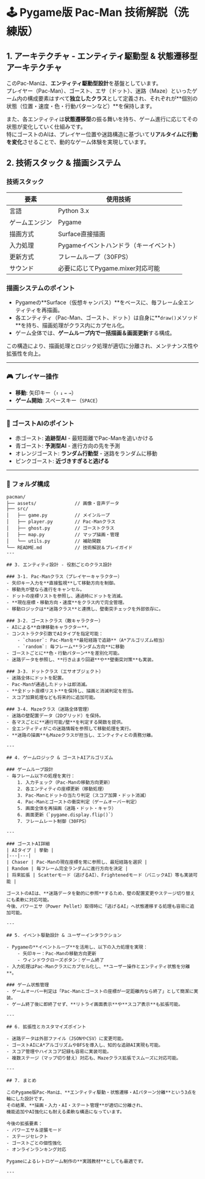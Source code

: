 # 🕹️ Pygame版 Pac-Man 技術解説（洗練版）

## 1. アーキテクチャ - エンティティ駆動型 & 状態遷移型アーキテクチャ

このPac-Manは、**エンティティ駆動型設計**を基盤としています。  
プレイヤー（Pac-Man）、ゴースト、エサ（ドット）、迷路（Maze）といったゲーム内の構成要素はすべて**独立したクラス**として定義され、それぞれが**個別の状態（位置・速度・色・行動パターンなど）**を保持します。

また、各エンティティは**状態遷移型**の振る舞いを持ち、ゲーム進行に応じてその状態が変化していく仕組みです。  
特にゴーストのAIは、プレイヤー位置や迷路構造に基づいて**リアルタイムに行動を変化**させることで、動的なゲーム体験を実現しています。

## 2. 技術スタック & 描画システム

### 技術スタック
| 要素 | 使用技術 |
|---|---|
| 言語 | Python 3.x |
| ゲームエンジン | Pygame |
| 描画方式 | Surface直接描画 |
| 入力処理 | Pygameイベントハンドラ（キーイベント） |
| 更新方式 | フレームループ（30FPS） |
| サウンド | 必要に応じてPygame.mixer対応可能 |

### 描画システムのポイント
- Pygameの**Surface（仮想キャンバス）**をベースに、毎フレーム全エンティティを再描画。
- 各エンティティ（Pac-Man、ゴースト、ドット）は自身に**`draw()`メソッド**を持ち、描画処理がクラス内にカプセル化。
- ゲーム全体では、**ゲームループ内で一括描画＆画面更新**する構成。

この構造により、描画処理とロジック処理が適切に分離され、メンテナンス性や拡張性を向上。

---

### 🎮 プレイヤー操作

- **移動**: 矢印キー（`↑` `↓` `←` `→`）  
- **ゲーム開始**: スペースキー（`SPACE`）

---

### 👾 ゴーストAIのポイント

- 赤ゴースト: **追跡型AI** - 最短距離でPac-Manを追いかける
- 青ゴースト: **予測型AI** - 進行方向の先を予測
- オレンジゴースト: **ランダム行動型** - 迷路をランダムに移動
- ピンクゴースト: **近づきすぎると逃げる**

---
### 📂 フォルダ構成

```text
pacman/
├── assets/              // 画像・音声データ
├── src/
│   ├── game.py          // メインループ
│   ├── player.py        // Pac-Manクラス
│   ├── ghost.py         // ゴーストクラス
│   ├── map.py           // マップ描画・管理
│   └── utils.py         // 補助関数
└── README.md            // 技術解説＆プレイガイド
---

## 3. エンティティ設計 - 役割ごとのクラス設計

### 3-1. Pac-Manクラス（プレイヤーキャラクター）
- 矢印キー入力を**直接監視**して移動方向を制御。
- 移動先が壁なら進行をキャンセル。
- ドットの座標リストを参照し、通過時にドットを消滅。
- **現在座標・移動方向・速度**をクラス内で完全管理。
- 移動ロジックは**迷路クラス**と連携し、壁衝突チェックを外部依存に。

### 3-2. ゴーストクラス（敵キャラクター）
- AIによる**自律移動キャラクター**。
- コンストラクタ引数でAIタイプを指定可能：
    - `chaser`: Pac-Manを**最短経路で追跡**（A*アルゴリズム相当）
    - `random`: 毎フレーム**ランダム方向**に移動
- ゴーストごとに**色・行動パターン**を差別化可能。
- 迷路データを参照し、**行き止まり回避**や**壁衝突対策**も実装。

### 3-3. ドットクラス（エサオブジェクト）
- 迷路全体にドットを配置。
- Pac-Manが通過したドットは即消滅。
- **全ドット座標リスト**を保持し、描画と消滅判定を担当。
- スコア加算処理なども将来的に追加可能。

### 3-4. Mazeクラス（迷路全体管理）
- 迷路の壁配置データ（2Dグリッド）を保持。
- 各マスごとに**通行可能/壁**を判定する関数を提供。
- 全エンティティがこの迷路情報を参照して移動処理を実行。
- **迷路の描画**もMazeクラスが担当し、エンティティとの責務分離。

---

## 4. ゲームロジック & ゴーストAIアルゴリズム

### ゲームループ設計
- 毎フレーム以下の処理を実行：
    1. 入力チェック（Pac-Manの移動方向更新）
    2. 各エンティティの座標更新（移動処理）
    3. Pac-Manとドットの当たり判定（スコア加算・ドット消滅）
    4. Pac-Manとゴーストの衝突判定（ゲームオーバー判定）
    5. 画面全体を再描画（迷路・ドット・キャラ）
    6. 画面更新（`pygame.display.flip()`）
    7. フレームレート制御（30FPS）

---

### ゴーストAI詳細
| AIタイプ | 挙動 |
|---|---|
| Chaser | Pac-Manの現在座標を常に参照し、最短経路を選択 |
| Random | 毎フレーム完全ランダムに進行方向を決定 |
| 将来拡張 | Scatterモード（逃げるAI）、Frightenedモード（パニックAI）等も実装可能 |

ゴーストのAIは、**迷路データを動的に参照**するため、壁の配置変更やステージ切り替えにも柔軟に対応可能。  
今後、パワーエサ（Power Pellet）取得時に「逃げるAI」へ状態遷移する処理も容易に追加可能。

---

## 5. イベント駆動設計 & ユーザーインタラクション

- Pygameの**イベントループ**を活用し、以下の入力処理を実現：
    - 矢印キー：Pac-Manの移動方向更新
    - ウィンドウクローズボタン：ゲーム終了
- 入力処理はPac-Manクラスにカプセル化し、**ユーザー操作とエンティティ状態を分離**。

### ゲーム状態管理
- ゲームオーバー判定は「Pac-Manとゴーストの座標が一定距離内なら終了」として簡潔に実装。
- ゲーム終了後に即終了せず、**リトライ画面表示**や**スコア表示**も拡張可能。

---

## 6. 拡張性とカスタマイズポイント

- 迷路データは外部ファイル（JSONやCSV）に変更可能。
- ゴーストAIにA*アルゴリズムやBFSを導入し、知的な追跡AI実現も可能。
- スコア管理やハイスコア記録も容易に実装可能。
- 複数ステージ（マップ切り替え）対応も、Mazeクラス拡張でスムーズに対応可能。

---

## 7. まとめ

このPygame版Pac-Manは、**エンティティ駆動・状態遷移・AIパターン分離**という3点を軸にした設計です。  
その結果、**描画・入力・AI・ステート管理**が適切に分離され、  
機能追加やAI強化にも耐える柔軟な構造になっています。

今後の拡張要素：
- パワーエサ＆逆襲モード
- ステージセレクト
- ゴーストごとの個性強化
- オンラインランキング対応

Pygameによるレトロゲーム制作の**実践教材**としても最適です。

---

